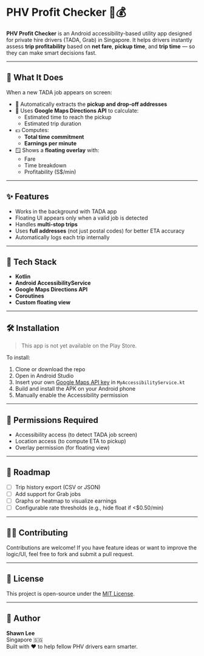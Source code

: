 # PHV Profit Checker 🚗💰

**PHV Profit Checker** is an Android accessibility-based utility app designed for private hire drivers (TADA, Grab) in Singapore. It helps drivers instantly assess **trip profitability** based on **net fare**, **pickup time**, and **trip time** — so they can make smart decisions fast.

---

## 📲 What It Does

When a new TADA job appears on screen:
- 📍 Automatically extracts the **pickup and drop-off addresses**
- 🧠 Uses **Google Maps Directions API** to calculate:
  - Estimated time to reach the pickup
  - Estimated trip duration
- 💵 Computes:
  - **Total time commitment**
  - **Earnings per minute**
- 🪟 Shows a **floating overlay** with:
  - Fare
  - Time breakdown
  - Profitability (S$/min)

---

## ✨ Features

- Works in the background with TADA app
- Floating UI appears only when a valid job is detected
- Handles **multi-stop trips**
- Uses **full addresses** (not just postal codes) for better ETA accuracy
- Automatically logs each trip internally

---

## 🔧 Tech Stack

- **Kotlin**
- **Android AccessibilityService**
- **Google Maps Directions API**
- **Coroutines**
- **Custom floating view**

---

## 🛠️ Installation

> This app is not yet available on the Play Store.

To install:
1. Clone or download the repo
2. Open in Android Studio
3. Insert your own [Google Maps API key](https://developers.google.com/maps/documentation/directions/get-api-key) in `MyAccessibilityService.kt`
4. Build and install the APK on your Android phone
5. Manually enable the Accessibility permission

---

## 🚨 Permissions Required

- Accessibility access (to detect TADA job screen)
- Location access (to compute ETA to pickup)
- Overlay permission (for floating view)

---

## 🚧 Roadmap

- [ ] Trip history export (CSV or JSON)
- [ ] Add support for Grab jobs
- [ ] Graphs or heatmap to visualize earnings
- [ ] Configurable rate thresholds (e.g., hide float if <$0.50/min)

---

## 🧑‍💻 Contributing

Contributions are welcome! If you have feature ideas or want to improve the logic/UI, feel free to fork and submit a pull request.

---

## 📄 License

This project is open-source under the [MIT License](LICENSE).

---

## 🧠 Author

**Shawn Lee**  
Singapore 🇸🇬  
Built with ❤️ to help fellow PHV drivers earn smarter.
